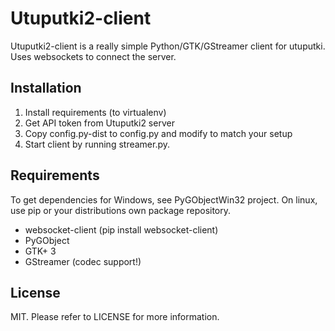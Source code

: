 # Utuputki2-client

Utuputki2-client is a really simple Python/GTK/GStreamer client for utuputki. Uses websockets to connect the server.

Installation
------------

1. Install requirements (to virtualenv)
2. Get API token from Utuputki2 server
3. Copy config.py-dist to config.py and modify to match your setup
4. Start client by running streamer.py.

Requirements
------------

To get dependencies for Windows, see PyGObjectWin32 project. On linux, use pip or your distributions own 
package repository.

* websocket-client (pip install websocket-client)
* PyGObject
* GTK+ 3
* GStreamer (codec support!)

License
-------

MIT. Please refer to LICENSE for more information.
